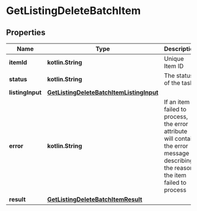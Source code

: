
# GetListingDeleteBatchItem

## Properties
| Name | Type | Description | Notes |
| ------------ | ------------- | ------------- | ------------- |
| **itemId** | **kotlin.String** | Unique Item ID |  |
| **status** | **kotlin.String** | The status of the task |  |
| **listingInput** | [**GetListingDeleteBatchItemListingInput**](GetListingDeleteBatchItemListingInput.md) |  |  |
| **error** | **kotlin.String** | If an item failed to process, the error attribute will contain the error message describing the reason the item failed to process |  [optional] |
| **result** | [**GetListingDeleteBatchItemResult**](GetListingDeleteBatchItemResult.md) |  |  [optional] |



